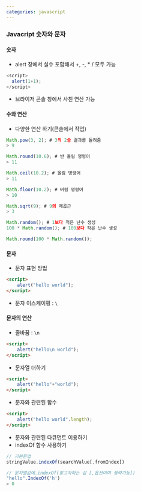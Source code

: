 ```yaml
---
categories: javascript
---
```


### Javacript 숫자와 문자

#### 숫자

* alert 창에서 실수 포함해서 +, -, * / 모두 가능 

```javascript
<script>
  alert(1+1);
</script>
```

* 브라이저 콘솔 창에서 사친 연산 가능

#### 수와 연산

* 다양한 연산 하기(콘솔에서 작업)

```javascript
Math.pow(3, 2); # 3의 2승 결과를 돌려줌
> 9 

Math.round(10.6); # 반 올림 명령어
> 11

Math.ceil(10.2); # 올림 명령어
> 11

Math.floor(10.2); # 버림 명령어
> 10

Math.sqrt(9); # 9의 제곱근
> 3

Math.random(); # 1보다 적은 난수 생성 
100 * Math.random(); # 100보다 작은 난수 생성 

Math.round(100 * Math.random());
```

#### 문자

* 문자 표현 방법

```html
<script>
    alert("hello world");
</script>
```

* 문자 이스케이핑 : `\`

#### 문자의 연산

* 줄바꿈 : `\n`

```html
<script>
    alert("hello\n world");
</script>
```

* 문자열 더하기

```html
<script>
    alert("hello"+"world");
</script>
```

* 문자와 관련된 함수

```html
<script>
    alert("hello world".length);
</script>
```

* 문자와 관련된 다큐먼트 이용하기
* indexOf 함수 사용하기

```javascript
// 기본문법
stringValue.indexOf(searchValue[,fromIndex])

// 문자열값에.indexOf(찾고자하는 값 [,옵션이며 생략가능])
"hello".IndexOf('h')
> 0
```